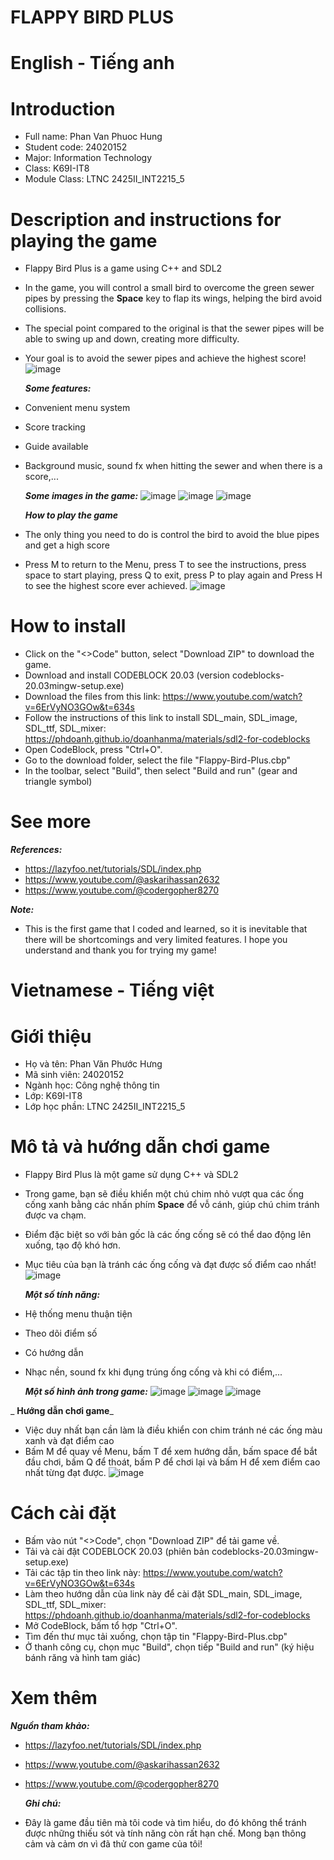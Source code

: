 # FLAPPY BIRD PLUS
# English - Tiếng anh
# Introduction
- Full name: Phan Van Phuoc Hung
- Student code: 24020152
- Major: Information Technology
- Class: K69I-IT8
- Module Class: LTNC 2425II_INT2215_5
# Description and instructions for playing the game
- Flappy Bird Plus is a game using C++ and SDL2
- In the game, you will control a small bird to overcome the green sewer pipes by pressing the **Space** key to flap its wings, helping the bird avoid collisions.
- The special point compared to the original is that the sewer pipes will be able to swing up and down, creating more difficulty.
- Your goal is to avoid the sewer pipes and achieve the highest score!
![image](https://github.com/user-attachments/assets/f71d2292-55f2-457d-9bb8-798ae678d180)

  _**Some features:**_
- Convenient menu system
- Score tracking
- Guide available
- Background music, sound fx when hitting the sewer and when there is a score,...

  _**Some images in the game:**_
![image](https://github.com/user-attachments/assets/cb101b8a-61d9-4a0a-90ea-3be33441cb77)
![image](https://github.com/user-attachments/assets/2c82de68-4bea-4ad5-bd51-714eb20cc849)
![image](https://github.com/user-attachments/assets/e5d10216-d789-48df-a5b4-66b713367297)

  _**How ​​to play the game**_
- The only thing you need to do is control the bird to avoid the blue pipes and get a high score
- Press M to return to the Menu, press T to see the instructions, press space to start playing, press Q to exit, press P to play again and Press H to see the highest score ever achieved.
![image](https://github.com/user-attachments/assets/708b7b25-4041-49a5-9cb6-4782f90c4ef4)
# How to install
- Click on the "<>Code" button, select "Download ZIP" to download the game.
- Download and install CODEBLOCK 20.03 (version codeblocks-20.03mingw-setup.exe)
- Download the files from this link: https://www.youtube.com/watch?v=6ErVyNO3GOw&t=634s
- Follow the instructions of this link to install SDL_main, SDL_image, SDL_ttf, SDL_mixer: https://phdoanh.github.io/doanhanma/materials/sdl2-for-codeblocks
- Open CodeBlock, press "Ctrl+O".
- Go to the download folder, select the file "Flappy-Bird-Plus.cbp"
- In the toolbar, select "Build", then select "Build and run" (gear and triangle symbol)
# See more

**_References:_**
- https://lazyfoo.net/tutorials/SDL/index.php
- https://www.youtube.com/@askarihassan2632
- https://www.youtube.com/@codergopher8270

**_Note:_**
- This is the first game that I coded and learned, so it is inevitable that there will be shortcomings and very limited features. I hope you understand and thank you for trying my game!
  
# Vietnamese - Tiếng việt
# Giới thiệu
- Họ và tên: Phan Văn Phước Hưng
- Mã sinh viên: 24020152
- Ngành học: Công nghệ thông tin
- Lớp: K69I-IT8
- Lớp học phần: LTNC 2425II_INT2215_5
# Mô tả và hướng dẫn chơi game
- Flappy Bird Plus là một game sử dụng C++ và SDL2
- Trong game, bạn sẽ điều khiển một chú chim nhỏ vượt qua các ống cống xanh bằng các nhấn phím **Space** để vỗ cánh, giúp chú chim tránh được va chạm.
- Điểm đặc biệt so với bản gốc là các ống cống sẽ có thể dao động lên xuống, tạo độ khó hơn.
- Mục tiêu của bạn là tránh các ống cống và đạt được số điểm cao nhất!
![image](https://github.com/user-attachments/assets/f71d2292-55f2-457d-9bb8-798ae678d180)

  _**Một số tính năng:**_
- Hệ thống menu thuận tiện
- Theo dõi điểm số
- Có hướng dẫn
- Nhạc nền, sound fx khi đụng trúng ống cống và khi có điểm,...

  _**Một số hình ảnh trong game:**_
  ![image](https://github.com/user-attachments/assets/cb101b8a-61d9-4a0a-90ea-3be33441cb77)
  ![image](https://github.com/user-attachments/assets/2c82de68-4bea-4ad5-bd51-714eb20cc849)
  ![image](https://github.com/user-attachments/assets/e5d10216-d789-48df-a5b4-66b713367297)

 _ **Hướng dẫn chơi game**_
- Việc duy nhất bạn cần làm là điều khiển con chim tránh né các ống màu xanh và đạt điểm cao
- Bấm M để quay về Menu, bấm T để xem hướng dẫn, bấm space để bắt đầu chơi, bấm Q để thoát, bấm P để chơi lại và bấm H để xem điểm cao nhất từng đạt được.
  ![image](https://github.com/user-attachments/assets/708b7b25-4041-49a5-9cb6-4782f90c4ef4)
# Cách cài đặt
- Bấm vào nút "<>Code", chọn "Download ZIP" để tải game về.
- Tải và cài đặt CODEBLOCK 20.03 (phiên bản codeblocks-20.03mingw-setup.exe)
- Tải các tập tin theo link này: https://www.youtube.com/watch?v=6ErVyNO3GOw&t=634s
- Làm theo hướng dẫn của link này để cài đặt SDL_main, SDL_image, SDL_ttf, SDL_mixer: https://phdoanh.github.io/doanhanma/materials/sdl2-for-codeblocks
- Mở CodeBlock, bấm tổ hợp "Ctrl+O".
- Tìm đến thư mục tải xuống, chọn tập tin "Flappy-Bird-Plus.cbp"
- Ở thanh công cụ, chọn mục "Build", chọn tiếp "Build and run" (ký hiệu bánh răng và hình tam giác)
# Xem thêm

   **_Nguồn tham khảo:_**
- https://lazyfoo.net/tutorials/SDL/index.php
- https://www.youtube.com/@askarihassan2632
- https://www.youtube.com/@codergopher8270

  **_Ghi chú:_**
- Đây là game đầu tiên mà tôi code và tìm hiểu, do đó không thể tránh được những thiếu sót và tính năng còn rất hạn chế. Mong bạn thông cảm và cảm ơn vì đã thử con game của tôi!



 
 
